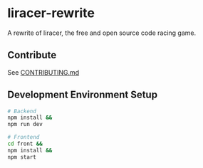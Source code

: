# liracer-rewrite
A rewrite of liracer, the free and open source code racing game.

## Contribute
See [CONTRIBUTING.md](CONTRIBUTING.md)

## Development Environment Setup
```sh
# Backend
npm install &&
npm run dev
```
```sh
# Frontend
cd front &&
npm install &&
npm start
```
